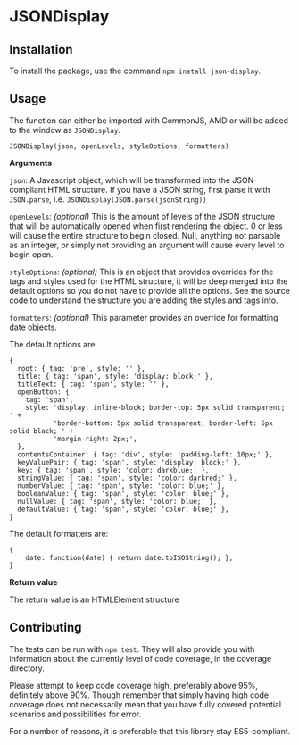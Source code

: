 # JSONDisplay

## Installation

To install the package, use the command `npm install json-display`.

## Usage

The function can either be imported with CommonJS, AMD or will be added to the window as `JSONDisplay`.

`JSONDisplay(json, openLevels, styleOptions, formatters)`

**Arguments**

`json`: A Javascript object, which will be transformed into the JSON-compliant HTML structure. If you have a JSON string, first parse it with `JSON.parse`, i.e. `JSONDisplay(JSON.parse(jsonString))`

`openLevels`: *(optional)* This is the amount of levels of the JSON structure that will be automatically opened when first rendering the object. 0 or less will cause the entire structure to begin closed. Null, anything not parsable as an integer, or simply not providing an argument will cause every level to begin open.

`styleOptions`: *(optional)* This is an object that provides overrides for the tags and styles used for the HTML structure, it will be deep merged into the default options so you do not have to provide all the options. See the source code to understand the structure you are adding the styles and tags into.

`formatters`: *(optional)* This parameter provides an override for formatting date objects. 

The default options are:

```
{
  root: { tag: 'pre', style: '' },
  title: { tag: 'span', style: 'display: block;' },
  titleText: { tag: 'span', style: '' },
  openButton: { 
    tag: 'span',
    style: 'display: inline-block; border-top: 5px solid transparent; ' +
           'border-bottom: 5px solid transparent; border-left: 5px solid black; ' +
           'margin-right: 2px;',
  },
  contentsContainer: { tag: 'div', style: 'padding-left: 10px;' },
  keyValuePair: { tag: 'span', style: 'display: block;' },
  key: { tag: 'span', style: 'color: darkblue;' },
  stringValue: { tag: 'span', style: 'color: darkred;' },
  numberValue: { tag: 'span', style: 'color: blue;' },
  booleanValue: { tag: 'span', style: 'color: blue;' },
  nullValue: { tag: 'span', style: 'color: blue;' },
  defaultValue: { tag: 'span', style: 'color: blue;' },
}
```

The default formatters are:

```
{
    date: function(date) { return date.toISOString(); },
}
```

**Return value**

The return value is an HTMLElement structure

## Contributing

The tests can be run with `npm test`. They will also provide you with information about the currently level of code coverage, in the coverage directory.

Please attempt to keep code coverage high, preferably above 95%, definitely above 90%. Though remember that simply having high code coverage does not necessarily mean that you have fully covered potential scenarios and possibilities for error.

For a number of reasons, it is preferable that this library stay ES5-compliant.
